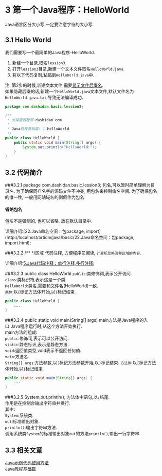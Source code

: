 3 第一个Java程序：HelloWorld
===

<div class="jumbotron">
<p>Java语言区分大小写,一定要注意字符的大小写.</p>  
</div>

3.1 Hello World
---

我们需要写一个最简单的Java程序-HelloWorld.
1. 新建一个目录,取名`lession3`.
2. 打开`lession3`目录,新建一个文本文件取名`HelloWorld.java`.
3. 将以下代码复制,粘贴到`HelloWorld.java`中.   

注:
	第2步的时候,新建文本文件,需要[显示文件后缀名](dashidan.com).   
	如果隐藏后缀的话,新建一个`HelloWorld.java`文本文件,默认文件名为`HelloWorld.java.txt`,导致无法编译成功.   

```java
package com.dashidan.basic.lession3;

/**
 * 大屎蛋教程网-dashidan.com
 *
 * Java教程基础篇: 1.HelloWorld.
 */
public class HelloWorld {
    public static void main(String[] args) {
        System.out.println("HelloWorld!");
    }
}

```

3.2 代码简介
---

###3.2.1 package com.dashidan.basic.lession3;
包名,可以暂时简单理解为目录名.
为了确保同样名字的源码文件不冲突, 用包名来控制命名空间. 为了确保包名的唯一性, 一般用网站域名的倒叙作为包名.

<div class="bs-callout bs-callout-info">
    <h4>省略包名</h4>
	<p>包名不是强制的, 也可以省略, 放在默认目录中.</p>
</div>


详细介绍:[22.Java命名空间：包package, import](http://localhost/article/java/basic/22.Java命名空间：包package, import.html);

###3.2.2 /** */区域
代码注释, 方便程序员阅读, `计算机忽略注释区域的内容`.

详细介绍:[5.Java代码注释：单行注释,多行注释](http://localhost/article/java/basic/5.Java代码注释：单行注释,多行注释.html);
 
###3.2.3 public class HelloWorld
`public`:类修饰词,表示公开访问.   
`class`:类标识符,表示这是一个类.   
`HelloWorld`:类名,需要和文件名(HelloWorld)一致.   
`类体`:以`{`标记方法体开始,以`}`标记结束.   
```java
public class HelloWorld {
	...
}
```

###3.2.4 public static void main(String[] args)
main方法是Java程序的入口.Java程序运行时,从这个方法开始执行.  
main方法的组成:   
`public`:修饰词,表示可以公开访问.    
`static`:静态标识,表示是静态方法.   
`void`:返回值类型,void表示不返回任何值.   
`main`:方法名.   
`String[] args`:方法参数,以`(`标记方法参数开始,以`)`标记结束.
`方法体`:以`{`标记方法体开始,以`}`标记结束.   

```java
public static void main(String[] args) {
	···
}
```

###3.2.5 System.out.println();
方法体中语句,以`;`结尾.   
作用是在控制台输出字符串并换行.  
其中:   
`System`:系统类.   
`out`:标准输出对象.   
`println()`:输出字符串方法.   
调用系统类`System`的标准输出对象`out`的方法`println()`,输出一行字符串.

3.3 相关文章
---
[Java示例代码使用方法](http://localhost/article/java/addenda/Java示例代码使用方法.html)   
[Java教程基础篇](http://localhost/article/java/basic/index.html)   